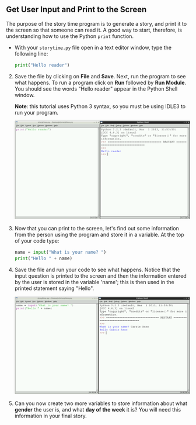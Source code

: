 ## Get User Input and Print to the Screen

The purpose of the story time program is to generate a story, and print it to the screen so that someone can read it. A good way to start, therefore, is understanding how to use the Python `print` function.

- With your `storytime.py` file open in a text editor window, type the following line:
    
    ```python
    print("Hello reader")
    ```

2. Save the file by clicking on **File** and **Save**. Next, run the program to see what happens. To run a program click on **Run** followed by **Run Module**. You should see the words "Hello reader" appear in the Python Shell window.
    
    **Note**: this tutorial uses Python 3 syntax, so you must be using IDLE3 to run your program.
    
    ![](images/story1.png)

3. Now that you can print to the screen, let's find out some information from the person using the program and store it in a variable. At the top of your code type:
    
    ```python
    name = input("What is your name? ")
    print("Hello " + name)
    ```

4. Save the file and run your code to see what happens. Notice that the input question is printed to the screen and then the information entered by the user is stored in the variable 'name'; this is then used in the printed statement saying "Hello".
    
    ![](images/story2.png)

5. Can you now create two more variables to store information about what **gender** the user is, and what **day of the week** it is? You will need this information in your final story.